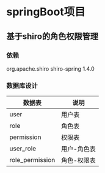 # springBoot项目
## 基于shiro的角色权限管理


### 依赖

 <dependency>
  <groupId>org.apache.shiro</groupId>
   <artifactId>shiro-spring</artifactId>
   <version>1.4.0</version>
 </dependency>

### 数据库设计

| 数据表 | 说明 |
| --- | --- |
| user | 用户表 |
| role | 角色表 |
| permission | 权限表 |
| user_role | 用户-角色表 |
| role_permission | 角色-权限表 |

